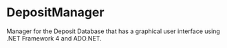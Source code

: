 # DepositManager
Manager for the Deposit Database that has a graphical user interface using .NET Framework 4 and ADO.NET.
